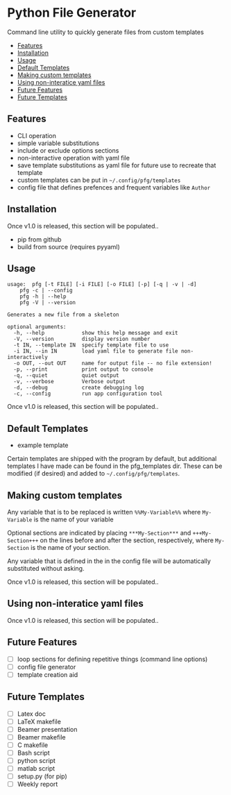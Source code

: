 Python File Generator
=====================
Command line utility to quickly generate files from custom templates

<!-- vim-markdown-toc GFM -->

* [Features](#features)
* [Installation](#installation)
* [Usage](#usage)
* [Default Templates](#default-templates)
* [Making custom templates](#making-custom-templates)
* [Using non-interatice yaml files](#using-non-interatice-yaml-files)
* [Future Features](#future-features)
* [Future Templates](#future-templates)

<!-- vim-markdown-toc -->

Features
--------

- CLI operation
- simple variable substitutions
- include or exclude options sections
- non-interactive operation with yaml file
- save template substitutions as yaml file for future use to recreate that template
- custom templates can be put in `~/.config/pfg/templates`
- config file that defines prefences and frequent variables like `Author`

Installation
------------

Once v1.0 is released, this section will be populated..

- pip from github
- build from source (requires pyyaml)

Usage
-----

```
usage: 	pfg [-t FILE] [-i FILE] [-o FILE] [-p] [-q | -v | -d]
	pfg -c | --config
	pfg -h | --help
	pfg -V | --version

Generates a new file from a skeleton

optional arguments:
  -h, --help            show this help message and exit
  -V, --version         display version number
  -t IN, --template IN  specify template file to use
  -i IN, --in IN        load yaml file to generate file non-interactively
  -o OUT, --out OUT     name for output file -- no file extension!
  -p, --print           print output to console
  -q, --quiet           quiet output
  -v, --verbose         Verbose output
  -d, --debug           create debugging log
  -c, --config          run app configuration tool
```

Once v1.0 is released, this section will be populated..

Default Templates
-----------------

- example template

Certain templates are shipped with the program by default, but additional
templates I have made can be found in the pfg_templates dir. These can be
modified (if desired) and added to `~/.config/pfg/templates`.

Making custom templates
-----------------------

Any variable that is to be replaced is written
`%%My-Variable%%` where `My-Variable` is the name of your variable

Optional sections are indicated by placing `***My-Section***` and
`+++My-Section+++` on the lines before and after the section, respectively, where `My-Section` is the name of your section.

Any variable that is defined in the in the config file will be automatically substituted without asking.

Once v1.0 is released, this section will be populated..


Using non-interatice yaml files
-------------------------------

Once v1.0 is released, this section will be populated..

Future Features
---------------

- [ ] loop sections for defining repetitive things (command line options)
- [ ] config file generator
- [ ] template creation aid

Future Templates
----------------

- [ ] Latex doc
- [ ] LaTeX makefile
- [ ] Beamer presentation
- [ ] Beamer makefile
- [ ] C makefile
- [ ] Bash script
- [ ] python script
- [ ] matlab script
- [ ] setup.py (for pip)
- [ ] Weekly report

